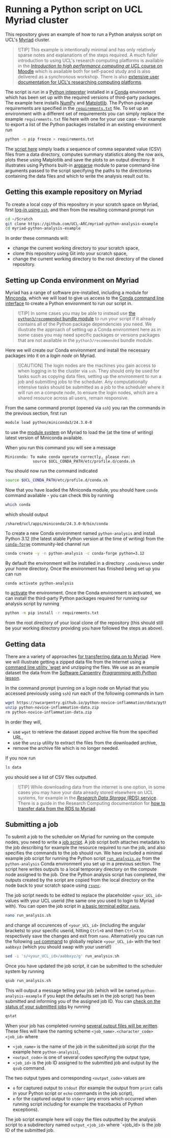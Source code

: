 # Running a Python script on UCL Myriad cluster

This repository gives an example of how to run a Python analysis script on UCL's [Myriad](https://www.rc.ucl.ac.uk/docs/Clusters/Myriad/) cluster.

> ![TIP]
> This example is intentionally minimal and has only relatively sparse notes and explanations of the steps required.
> A much fuller introduction to using UCL's research computing platforms is available in the 
> [_Introduction to high performance computing at UCL_ course on Moodle](https://moodle.ucl.ac.uk/course/view.php?id=33216)
> which is available both for self-paced study and is also delivered as a synchronous workshop.
> There is also [extensive user documentation for UCL's researching computing platforms](https://www.rc.ucl.ac.uk/docs/).

The script is run in a [Python intepreter](https://docs.python.org/3/tutorial/interpreter.html) installed in a [Conda](https://conda.io/projects/conda/en/latest/index.html) environment which has been set up with the required versions of third-party packages.
The example here installs [NumPy](https://numpy.org/) and [Matplotlib](https://matplotlib.org/).
The Python package requirements are specified in the [`requirements.txt`](requirements.txt) file.
To set up an environment with a different set of requirements you can simply replace the example `requirements.txt` file here with one for your use case - for example to export a list of the Python packages installed in an existing environment run
```bash
python -m pip freeze > requirements.txt
```

The [script here](run_analysis.py) simply loads a sequence of comma separated value (CSV) files from a data directory, computes summary statistics along the row axis, plots these using Matplotlib and save the plots to an output directory.
It illustrates using Pythons built-in [argparse](https://docs.python.org/3/library/argparse.html) module to parse command-line arguments passed to the script specifying the paths to the directories containing the data files and which to write the analysis result out to.


## Getting this example repository on Myriad

To create a local copy of this repository in your scratch space on Myriad, first [log-in using `ssh`](https://www.rc.ucl.ac.uk/docs/howto/#how-do-i-log-in), and then from the resulting command prompt run

```bash
cd ~/Scratch
git clone https://github.com/UCL-ARC/myriad-python-analysis-example
cd myriad-python-analysis-example
```

In order these commands will:
- change the current working directory to your scratch space, 
- clone this repository using Git into your scratch space, 
- change the current working directory to the root directory of the cloned repository.


## Setting up Conda environment on Myriad

Myriad has a range of software pre-installed, including a module for [Minconda](https://docs.anaconda.com/miniconda/), which we will load to give us access to the [Conda command line interface](https://conda.io/projects/conda/en/latest/user-guide/getting-started.html) to create a Python environment to run our script in.

> ![TIP]
> In some cases you may be able to instead use [the `python3/recommended` bundle module](https://www.rc.ucl.ac.uk/docs/Installed_Software_Lists/python-packages/) to run your script if it already contains all of the Python package dependencies you need.
> We illustrate the approach of setting up a Conda environment here as in some cases you may need specific packages or versions packages that are not available in the `python3/recommended` bundle module.

Here we will create our Conda environment and install the necessary packages into it on a _login node_ on Myriad. 

> ![CAUTION]
> The login nodes are the machines you gain access to when logging in to the cluster via `ssh`.
> They should only be used for tasks such as copying data files, setting up the environment to run a job and submitting jobs to the scheduler.
> Any computationally intensive tasks should be submitted as a job to the scheduler where it will run on a compute node, to ensure the login nodes, which are a shared resource across all users, remain responsive.

From the same command prompt (opened via `ssh`) you ran the commands in the previous section, first run

```bash
module load python/miniconda3/24.3.0-0
```

to use the [module system](https://www.rc.ucl.ac.uk/docs/Installed_Software_Lists/module-packages/) on Myriad to load the (at the time of writing) latest version of Miniconda available.

When you run this command you will see a message 
```
Miniconda: To make conda operate correctly, please run:
            source $UCL_CONDA_PATH/etc/profile.d/conda.sh
```
You should now run the command indicated
```bash
source $UCL_CONDA_PATH/etc/profile.d/conda.sh
```
Now that you have loaded the Miniconda module, you should have `conda` command available - you can check this by running
```bash
which conda
```
which should output
```
/shared/ucl/apps/miniconda/24.3.0-0/bin/conda
```
To create a new Conda environment named `python-analysis` and install Python 3.12 (the latest stable Python version at the time of writing) from the [`conda-forge`](https://conda-forge.org/) community-led channel run
```bash
conda create -y -n python-analysis -c conda-forge python=3.12
```
By default the environment will be installed in a directory `.conda/envs` under your home directory.
Once the environment has finished being set up you can run
```bash
conda activate python-analysis
```
to [activate](https://conda.io/projects/conda/en/latest/user-guide/tasks/manage-environments.html#activating-an-environment) the environment.
Once the Conda environment is activated, we can install the third-party Python packages required for running our analysis script by running
```bash
python -m pip install -r requirements.txt
```
from the root directory of your local clone of the repository (this should still be your working directory providing you have followed the steps as above).

## Getting data 

There are a variety of approaches [for transferring data on to Myriad](https://www.rc.ucl.ac.uk/docs/howto/#how-do-i-transfer-data-onto-the-system).
Here we will illustrate getting a zipped data file from the Internet using a [command line utility `wget](https://en.wikipedia.org/wiki/Wget) and unzipping the files.
We use as an example dataset the data from the [Software Carpentry](https://software-carpentry.org/) [_Programming with Python_ lesson](https://swcarpentry.github.io/python-novice-inflammation).

In the command prompt (running on a login node on Myriad that you accessed previously using `ssh`) run each of the following commands in turn
```bash
wget https://swcarpentry.github.io/python-novice-inflammation/data/python-novice-inflammation-data.zip
unzip python-novice-inflammation-data.zip
rm python-novice-inflammation-data.zip
```
In order they will,
- use `wget` to retrieve the dataset zipped archive file from the specified URL,
- use the `unzip` utility to extract the files from the downloaded archive,
- remove the archive file which is no longer needed.

If you now run

```bash
ls data
```

you should see a list of CSV files outputted.

> ![TIP]
> While downloading data from the internet is one option, in some cases you may have your data already stored elsewhere on UCL systems, for example in the [_Research Data Storage_ (RDS) service](https://www.ucl.ac.uk/advanced-research-computing/platforms-and-services/research-data-storage-service).
> There is a guide in the Research Computing documentation for [how to transfer data from the RDS to Myriad](https://www.rc.ucl.ac.uk/docs/Supplementary/Connecting_to_RDSS/#between-myriad-and-rdss).

## Submitting a job

To submit a job to the scheduler on Myriad for running on the compute nodes, you need to write a [job script](https://www.rc.ucl.ac.uk/docs/Example_Jobscripts/). 
A job script both attaches metadata to the job describing for example the resource required to run the job, and also specifies the commands to the job should run.
We have included a minimal example job script for running the Python script [`run_analysis.py`](run_analysis.py) from the `python-analysis` Conda environment you set up in a previous section.
The script here writes outputs to a local temporary directory on the compute node assigned to the job. 
One the Python analysis script has completed, the outputs created by the script are copied from the local directory on the node back to your scratch space using [`rsync`](https://en.wikipedia.org/wiki/Rsync).

The job script needs to be edited to replace the placeholder `<your_UCL_id>` values with your UCL userid (the same one you used to login to Myriad with).
You can open the job script in [a basic terminal editor `nano`](https://en.wikipedia.org/wiki/GNU_nano), 
```bash
nano run_analysis.sh
```
and change all occurences of `<your_UCL_id>` (including the angular brackets) to your specific userid, hitting `Ctrl+O` and then `Ctrl+X` to respectively save the changes and exit from `nano`.
Alternatively you can run the following [`sed` command](https://en.wikipedia.org/wiki/Sed) to globally replace `<your_UCL_id>` with the text `aabbxyz` (which you should swap with your userid!)
```bash
sed -i 's/<your_UCL_id>/aabbxyz/g' run_analysis.sh
```

Once you have updated the job script, it can be submitted to the scheduler system by running
```bash
qsub run_analysis.sh
```
This will output a message telling your job (which will be named `python-analysis-example` if you kept the defaults set in the job script) has been submitted and informing you of the assigned job ID.
You can [check on the status of your submitted jobs](https://www.rc.ucl.ac.uk/docs/howto/#how-do-i-monitor-a-job) by running
```bash
qstat
``` 
When your job has completed running [several output files will be written](https://www.rc.ucl.ac.uk/docs/Job_Results/).
These files will have the naming scheme `<job_name>.<character_code><job_id>` where 
- `<job_name>` is the name of the job in the submitted job script (for the example here `python-analysis`),
- `<output_code>` is one of several codes specifying the output type, 
- `<job_id>` is the job ID assigned to the submitted job and output by the `qsub` command.

The two output types and corresponding `<output_code>` values are 
- `o` for captured output to `stdout` (for example the output from `print` calls in your Python script or `echo` commands in the job script),
- `e` for the captured output to `stderr` (any errors which occurred when running script including for example the tracebacks of Python exceptions).

The job script example here will copy the files outputted by the analysis script to a subdirectory named `output_<job_id>` where `<job_id> is the job ID of the submitted job.
